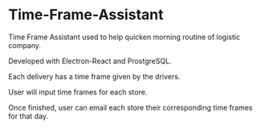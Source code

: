 # Time-Frame-Assistant
 Time Frame Assistant used to help quicken morning routine of logistic company.
 
 Developed with Electron-React and ProstgreSQL.
 
 Each delivery has a time frame given by the drivers.
 
 User will input time frames for each store.
 
 Once finished, user can email each store their corresponding time frames for that day.
